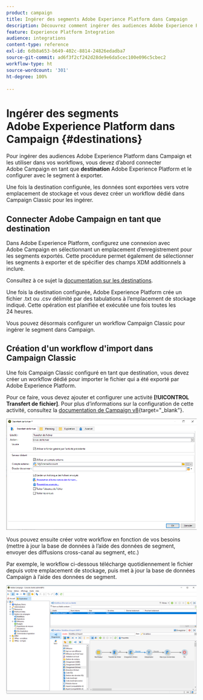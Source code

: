 ```yaml
---
product: campaign
title: Ingérer des segments Adobe Experience Platform dans Campaign
description: Découvrez comment ingérer des audiences Adobe Experience Platform dans Campaign Classic.
feature: Experience Platform Integration
audience: integrations
content-type: reference
exl-id: 6db8a653-b649-402c-8814-24826edadba7
source-git-commit: ad6f3f2cf242d28de9e6da5cec100e096c5cbec2
workflow-type: ht
source-wordcount: '301'
ht-degree: 100%

---
```


# Ingérer des segments Adobe Experience Platform dans Campaign {#destinations}



Pour ingérer des audiences Adobe Experience Platform dans Campaign et les utiliser dans vos workflows, vous devez d’abord connecter Adobe Campaign en tant que **destination** Adobe Experience Platform et le configurer avec le segment à exporter.

Une fois la destination configurée, les données sont exportées vers votre emplacement de stockage et vous devez créer un workflow dédié dans Campaign Classic pour les ingérer.

## Connecter Adobe Campaign en tant que destination

Dans Adobe Experience Platform, configurez une connexion avec Adobe Campaign en sélectionnant un emplacement d’enregistrement pour les segments exportés. Cette procédure permet également de sélectionner les segments à exporter et de spécifier des champs XDM additionnels à inclure.

Consultez à ce sujet la [documentation sur les destinations](https://experienceleague.adobe.com/docs/experience-platform/destinations/catalog/email-marketing/adobe-campaign.html?lang=fr).

Une fois la destination configurée, Adobe Experience Platform crée un fichier .txt ou .csv délimité par des tabulations à l’emplacement de stockage indiqué. Cette opération est planifiée et exécutée une fois toutes les 24 heures.

Vous pouvez désormais configurer un workflow Campaign Classic pour ingérer le segment dans Campaign.

## Création d&#39;un workflow d&#39;import dans Campaign Classic

Une fois Campaign Classic configuré en tant que destination, vous devez créer un workflow dédié pour importer le fichier qui a été exporté par Adobe Experience Platform.

Pour ce faire, vous devez ajouter et configurer une activité **[!UICONTROL Transfert de fichier]**. Pour plus d’informations sur la configuration de cette activité, consultez la [documentation de Campaign v8](https://experienceleague.adobe.com/fr/docs/campaign/automation/workflows/wf-activities/event-activities/file-transfer.html?lang=fr){target="_blank"}.

![](assets/rtcdp-file-transfer.png)

Vous pouvez ensuite créer votre workflow en fonction de vos besoins (mettre à jour la base de données à l’aide des données de segment, envoyer des diffusions cross-canal au segment, etc.)

Par exemple, le workflow ci-dessous télécharge quotidiennement le fichier depuis votre emplacement de stockage, puis met à jour la base de données Campaign à l’aide des données de segment.

![](assets/rtcdp-workflow.png)
